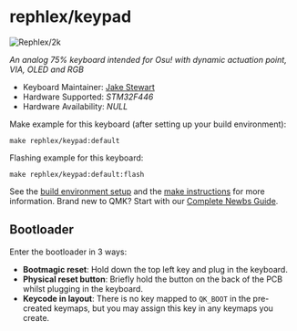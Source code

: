 # rephlex/keypad
![Rephlex/2k]()

*An analog 75% keyboard intended for Osu! with dynamic actuation point, VIA, OLED and RGB*

* Keyboard Maintainer: [Jake Stewart](https://github.com/CubicFX)
* Hardware Supported: *STM32F446*
* Hardware Availability: *NULL*

Make example for this keyboard (after setting up your build environment):

    make rephlex/keypad:default

Flashing example for this keyboard:

    make rephlex/keypad:default:flash

See the [build environment setup](https://docs.qmk.fm/#/getting_started_build_tools) and
the [make instructions](https://docs.qmk.fm/#/getting_started_make_guide) for more information. Brand new to QMK? Start
with our [Complete Newbs Guide](https://docs.qmk.fm/#/newbs).

## Bootloader

Enter the bootloader in 3 ways:

* **Bootmagic reset**: Hold down the top left key and plug in the keyboard.
* **Physical reset button**: Briefly hold the button on the back of the PCB whilst plugging in the keyboard.
* **Keycode in layout**: There is no key mapped to `QK_BOOT` in the pre-created keymaps, but you may assign this key in any keymaps you create.
